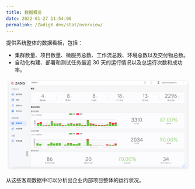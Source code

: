 ```yaml
---
title: 数据概览
date: 2022-01-27 11:54:06
permalink: /ZadigX dev/stat/overview/
---
```


提供系统整体的数据看板，包括：

- 集群数量、项目数量、微服务总数、工作流总数、环境总数以及交付物总数。
- 自动化构建、部署和测试任务最近 30 天的运行情况以及总运行次数和成功率。

![数据概览](../../../_images/overview.png)

从这些客观数据中可以分析出企业内部项目整体的运行状况。